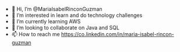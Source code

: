 - 👋 Hi, I’m @MariaIsabelRinconGuzman
- 👀 I’m interested in learn and do technology challenges
- 🌱 I’m currently learning AWS
- 💞️ I’m looking to collaborate on Java and SQL
- 📫 How to reach me https://co.linkedin.com/in/maria-isabel-rincon-guzman

<!---
MariaIsabelRinconGuzman/MariaIsabelRinconGuzman is a ✨ special ✨ repository because its `README.md` (this file) appears on your GitHub profile.
You can click the Preview link to take a look at your changes.
--->
